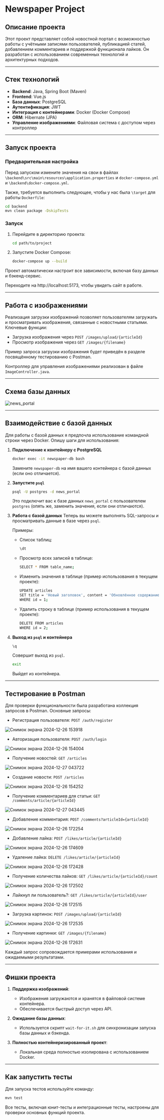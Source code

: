 # Newspaper Project

## Описание проекта

Этот проект представляет собой новостной портал с возможностью работы с учётными записями пользователей, публикацией статей, добавлением комментариев и поддержкой функционала лайков. Он разработан с использованием современных технологий и архитектурных подходов.

---

## Стек технологий

- **Backend**: Java, Spring Boot (Maven)
- **Frontend**: Vue.js
- **База данных**: PostgreSQL
- **Аутентификация**: JWT
- **Интеграция с контейнерами**: Docker (Docker Compose)
- **ORM**: Hibernate (JPA)
- **Управление изображениями**: Файловая система с доступом через контроллер

---

## Запуск проекта

### Предварительная настройка

Перед запуском измените значения на свои в файлах `\backend\src\main\resources\application.properties` и `docker-compose.yml` и `\backend\docker-compose.yml`.

Также, требуется выполнить следующее, чтобы у нас была `\target` для работы `Dockerfile`:
```bash
cd backend
mvn clean package -DskipTests
```

### Запуск

1. Перейдите в директорию проекта:
   ```bash
   cd path/to/project
   ```
2. Запустите Docker Compose:
   ```bash
   docker-compose up --build
   ```

Проект автоматически настроит все зависимости, включая базу данных и бэкенд-сервис.

Переходите на http://localhost:5173, чтобы увидеть сайт в работе.

---

## Работа с изображениями

Реализация загрузки изображений позволяет пользователям загружать и просматривать изображения, связанные с новостными статьями.  
Ключевые функции:
- Загрузка изображения через `POST /images/upload/{articleId}`
- Просмотр изображения через `GET /images/{filename}`

Пример запроса загрузки изображения будет приведён в разделе посвящённому тестированию с Postman.

Контроллер для управления изображениями реализован в файле `ImageController.java`.

---

## Схема базы данных

![news_portal](https://github.com/user-attachments/assets/2eea86e4-4902-4365-a332-127efe30e5ff)

---

## Взаимодействие с базой данных

Для работы с базой данных я предпочла использование командной строки через Docker. Опишу шаги для использования:

1. **Подключение к контейнеру с PostgreSQL**
   ```bash
   docker exec -it newspaper-db bash
   ```
   Замените `newspaper-db` на имя вашего контейнера с базой данных (если оно отличается).
2. **Запустите `psql`**
   ```bash
   psql -U postgres -d news_portal
   ```
   Это подключит вас к базе данных `news_portal` с пользователем `postgres` (опять же, заменить значения, если они отличаются).
3. **Работа с базой данных**
   Теперь вы можете выполнять SQL-запросы и просматривать данные в базе через `psql`.

   Примеры:

   - Список таблиц:
      ```bash
      \dt
      ```
   - Просмотр всех записей в таблице:
      ```bash
      SELECT * FROM table_name;
      ```
   - Изменить значения в таблице (пример использования в текущем проекте):
      ```bash
      UPDATE articles
      SET title = 'Новый заголовок', content = 'Обновлённое содержание'
      WHERE id = 1;
      ```
   - Удалить строку в таблице (пример использования в текущем проекте):
      ```bash
      DELETE FROM articles
      WHERE id = 2;
      ```
4. **Выход из `psql` и контейнера**
   ```bash
   \q
   ```
   Совершит выход из `psql`.
   ```bash
   exit
   ```
   Выйдет из контейнера.

---

## Тестирование в Postman

Для проверки функциональности была разработана коллекция запросов в Postman. Основные запросы:
- Регистрация пользователя: `POST /auth/register`

![Снимок экрана 2024-12-26 153918](https://github.com/user-attachments/assets/fa890883-7393-445d-a3c1-94badc51664f)

- Авторизация пользователя: `POST /auth/login`

![Снимок экрана 2024-12-26 154004](https://github.com/user-attachments/assets/accd5d89-7554-4541-971d-81f3923a0694)

- Получение новостей: `GET /articles`

![Снимок экрана 2024-12-27 043722](https://github.com/user-attachments/assets/bc1d2dcf-d64d-4b0e-bc9e-2a6bbabb5661)

- Создание новости: `POST /articles`

![Снимок экрана 2024-12-26 154252](https://github.com/user-attachments/assets/9e135166-6b86-45a0-82d7-63ef99d0d505)

- Получение комментариев для статьи: `GET /comments/article/{articleId}`

![Снимок экрана 2024-12-27 043445](https://github.com/user-attachments/assets/2739c27e-08ce-401e-a997-6cf778e6dedf)

- Добавление комментария: `POST /comments?articleId={articleId}`

![Снимок экрана 2024-12-26 172254](https://github.com/user-attachments/assets/29df8a56-3f7b-49ce-be9a-1449fcd2a1d1)

- Добавление лайка: `POST /likes/article/{articleId}`

![Снимок экрана 2024-12-26 174609](https://github.com/user-attachments/assets/b414d53c-7b84-4e7e-840b-b6dbe6e7a3eb)

- Удаление лайка: `DELETE /likes/article/{articleId}`

![Снимок экрана 2024-12-26 172428](https://github.com/user-attachments/assets/531f6bdc-cedf-45e3-bc33-ffae7d61d772)

- Получение количества лайков: `GET /likes/article/{articleId}/count`

![Снимок экрана 2024-12-26 172502](https://github.com/user-attachments/assets/ad7f52c9-950a-4d7f-94d4-de2463580e0e)

- Лайкнул ли пользователь?: `GET /likes/article/{articleId}/user`

![Снимок экрана 2024-12-26 172515](https://github.com/user-attachments/assets/40a90d2e-5b5a-481f-b27e-d2b6a8990268)

- Загрузка картинок: `POST /images/upload/{articleId}`

![Снимок экрана 2024-12-26 172535](https://github.com/user-attachments/assets/06b0c581-bc61-42d6-a901-af22c586396e)

- Получение картинки: `GET /images/{filename}`

![Снимок экрана 2024-12-26 172631](https://github.com/user-attachments/assets/539a9103-00bd-47fb-b943-b2a71e9f88fa)

Каждый запрос сопровождается примерами использования и ожидаемыми результатами.

---

## Фишки проекта

1. **Поддержка изображений**:
    - Изображения загружаются и хранятся в файловой системе контейнера.
    - Обеспечивается быстрый доступ через API.

2. **Ожидание базы данных**:
    - Используется скрипт `wait-for-it.sh` для синхронизации запуска базы данных и бэкенда.

3. **Полностью контейнеризированный проект**:
    - Локальная среда полностью изолирована с использованием Docker.

---

## Как запустить тесты

Для запуска тестов используйте команду:
```bash
mvn test
```
Все тесты, включая юнит-тесты и интеграционные тесты, настроены для проверки основных функций проекта.
